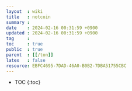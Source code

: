 ```yaml
---
layout  : wiki
title   : notcoin 
summary : 
date    : 2024-02-16 00:31:59 +0900
updated : 2024-02-16 00:31:59 +0900
tag     : 
toc     : true
public  : true
parent  : [[/ton]]
latex   : false
resource: EBFC4695-7DAD-46A0-B0B2-7DBA51755CBC
---
```

* TOC
{:toc}

# 

